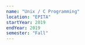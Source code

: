 ```yaml
---
name: "Unix / C Programming"
location: "EPITA"
startYear: 2019
endYear: 2019
semester: "Fall"
---
```

